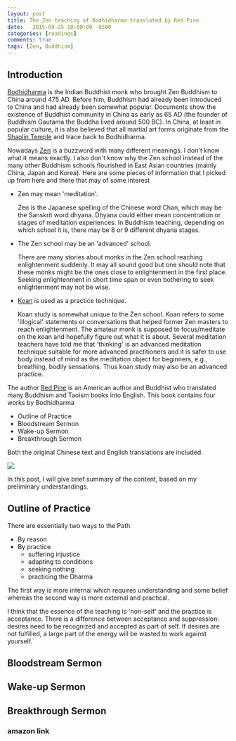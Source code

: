 ```yaml
---
layout: post
title: The Zen teaching of Bodhidharma translated by Red Pine
date:   2015-09-25 10:00:00 -0500
categories: [readings]
comments: true
tags: [Zen, Buddhism]
---
```


## Introduction 

[Bodhidharma](https://en.wikipedia.org/wiki/Bodhidharma) is the Indian Buddhist monk who brought Zen Buddhism to China around 475 AD.
Before him, Buddhism had already been introduced to China and had already been somewhat popular.
Documents show the existence of Buddhist community in China as early as 
65 AD (the founder of Buddhism Gautama the Buddha lived around 500 BC). 
In China, at least in popular culture, it is also believed that all martial art forms originate from the [Shaolin Temple](https://en.wikipedia.org/wiki/Shaolin_Monastery) and trace back to Bodhidharma.

Nowadays [Zen](https://en.wikipedia.org/wiki/Zen) is a buzzword with many different meanings.
I don't know what it means exactly. I also don't know why the Zen school instead of the many other Buddhism schools flourished in East Asian countries (mainly China, Japan and Korea).
Here are some pieces of information that I picked up from here and there that may of some interest

* Zen may mean 'meditation'. 

    Zen is the Japanese spelling of the Chinese word Chan, which may be the Sanskrit word dhyana. Dhyana could either mean concentration or stages of meditation experiences. In Buddhism teaching, depending on which school it is, there may be 8 or 9 different dhyana stages.

* The Zen school may be an 'advanced' school.

    There are many stories about monks in the Zen school reaching enlightenment suddenly. It may all sound good but one should note that these monks might be the ones close to enlightenment in the first place.
Seeking enlightenment in short time span or even bothering to seek enlightenment may not be wise.

* [Koan](https://en.wikipedia.org/wiki/Kōan) is used as a practice technique.

    Koan study is somewhat unique to the Zen school. Koan refers to some 'illogical' statements or conversations that helped former Zen masters to reach enlightenment. The amateur monk is supposed to focus/meditate on the koan and hopefully figure out what it is about. Several meditation teachers have told me that 'thinking' is an advanced meditation technique suitable for more advanced practitioners and it is safer to use body instead of mind as the meditation object for beginners, e.g., breathing, bodily sensations. Thus koan study may also be an advanced practice.

The author [Red Pine](https://en.wikipedia.org/wiki/Red_Pine_(author)) is
an American author and Buddhist who translated many Buddhism and Taoism books into English.
This book contains four works by Bodhidharma

* Outline of Practice
* Bloodstream Sermon
* Wake-up Sermon
* Breakthrough Sermon

Both the original Chinese text and English translations are included.

<a href="https://www.amazon.com/gp/product/0865473994/ref=as_li_tl?ie=UTF8&camp=1789&creative=9325&creativeASIN=0865473994&linkCode={{linkCode}}&tag=nosarthur2016-20&linkId={{link_id}}" target="_blank"><img border="0" src="//ws-na.amazon-adsystem.com/widgets/q?_encoding=UTF8&MarketPlace=US&ASIN=0865473994&ServiceVersion=20070822&ID=AsinImage&WS=1&Format=_SL250_&tag=nosarthur2016-20" ></a><img src="//ir-na.amazon-adsystem.com/e/ir?t=nosarthur2016-20&l=am2&o=1&a=0865473994" width="1" height="1" border="0" alt="" style="border:none !important; margin:0px !important;" />

In this post, I will give brief summary of the content, based on my preliminary understandings.

## Outline of Practice

There are essentially two ways to the Path

* By reason
* By practice
    * suffering injustice 
    * adapting to conditions
    * seeking nothing
    * practicing the Dharma

The first way is more internal which requires understanding and some belief
whereas the second way is more external and practical. 

I think that the essence of the teaching is 'non-self' and the practice is acceptance. There is a difference between acceptance and suppression: 
desires need to be recognized and accepted as part of self. If desires are not fulfilled, a large part of the energy will be wasted to work against yourself.

## Bloodstream Sermon

## Wake-up Sermon

## Breakthrough Sermon


### amazon link


